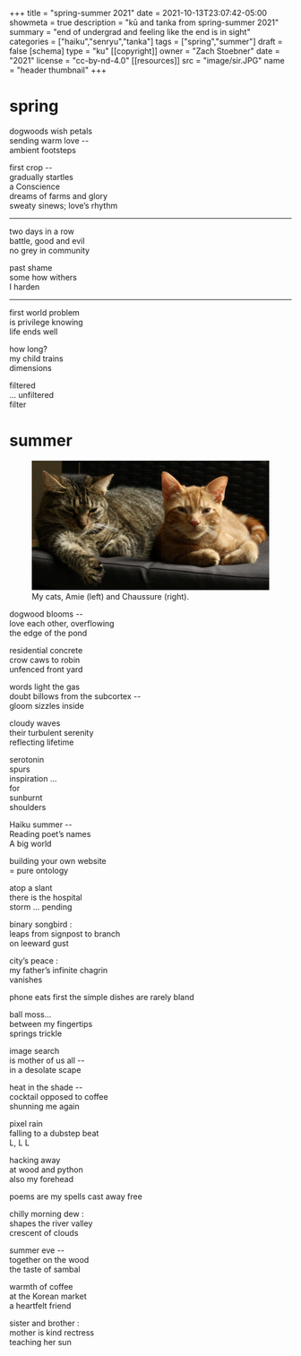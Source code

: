 +++
title = "spring-summer 2021"
date = 2021-10-13T23:07:42-05:00
showmeta = true
description = "kū and tanka from spring-summer 2021"
summary = "end of undergrad and feeling like the end is in sight"
categories = ["haiku","senryu","tanka"]
tags = ["spring","summer"]
draft = false
[schema]
  type = "ku"
[[copyright]]
  owner = "Zach Stoebner"
  date = "2021"
  license = "cc-by-nd-4.0"
[[resources]]
  src = "image/sir.JPG"
  name = "header thumbnail"
+++

# spring

dogwoods wish petals <br>
sending warm love -- <br>
ambient footsteps <br>

first crop -- <br>
gradually startles  <br>
a Conscience <br>
dreams of farms and glory <br>
sweaty sinews; love’s rhythm <br>

---

two days in a row <br>
battle, good and evil <br>
no grey in community <br>

past shame <br>
some how withers <br>
I harden <br>

---

first world problem  <br>
is privilege knowing <br>
life ends well <br>

how long?  <br>
my child trains <br>
dimensions <br>

filtered  <br>
... unfiltered <br>
filter <br>

# summer

<figure>
<img src="image/amie_sir.JPG" />
<figcaption>My cats, Amie (left) and Chaussure (right).</figcaption>
</figure>

dogwood blooms -- <br>
love each other, overflowing <br>
the edge of the pond <br>

residential concrete <br>
crow caws to robin <br>
unfenced front yard <br>

words light the gas <br>
doubt billows from the subcortex -- <br>
gloom sizzles inside <br>

cloudy waves  <br>
their turbulent serenity <br>
reflecting lifetime <br>

serotonin <br>
spurs  <br>
inspiration ... <br>
for <br>
sunburnt <br>
shoulders <br>

Haiku summer -- <br>
Reading poet’s names <br>
A big world <br>

building your own website <br>
= pure ontology <br>

atop a slant <br>
there is the hospital <br>
storm ... pending <br>

binary songbird : <br>
leaps from signpost to branch <br>
on leeward gust <br>

city’s peace :  <br>
my father’s infinite chagrin <br>
vanishes <br>

phone eats first the simple dishes are rarely bland <br>

ball moss... <br>
between my fingertips <br>
springs trickle <br>

image search <br>
is mother of us all -- <br>
in a desolate scape <br>

heat in the shade -- <br>
cocktail opposed to coffee <br>
shunning me again <br>

pixel rain <br>
falling to a dubstep beat <br>
L, L L <br>

hacking away <br>
at wood and python <br> 
also my forehead <br>

poems are my spells cast away free <br>

chilly morning dew : <br>
shapes the river valley <br>
crescent of clouds <br>

summer eve --  <br>
together on the wood <br>
the taste of sambal <br>

warmth of coffee <br>
at the Korean market <br>
a heartfelt friend <br>

sister and brother : <br>
mother is kind rectress <br>
teaching her sun <br>
